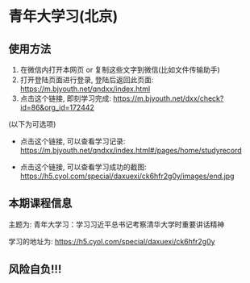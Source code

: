 # 青年大学习(北京)

## 使用方法

1. 在微信内打开本网页 or 复制这些文字到微信(比如文件传输助手)
2. 打开登陆页面进行登录, 登陆后返回此页面: https://m.bjyouth.net/qndxx/index.html
3. 点击这个链接, 即刻学习完成: https://m.bjyouth.net/dxx/check?id=86&org_id=172442

(以下为可选项)

+ 点击这个链接, 可以查看学习记录: https://m.bjyouth.net/qndxx/index.html#/pages/home/studyrecord

+ 点击这个链接, 可以查看学习成功的截图: https://h5.cyol.com/special/daxuexi/ck6hfr2g0y/images/end.jpg

## 本期课程信息

主题为: 青年大学习：学习习近平总书记考察清华大学时重要讲话精神

学习的地址为: https://h5.cyol.com/special/daxuexi/ck6hfr2g0y

## 风险自负!!!

